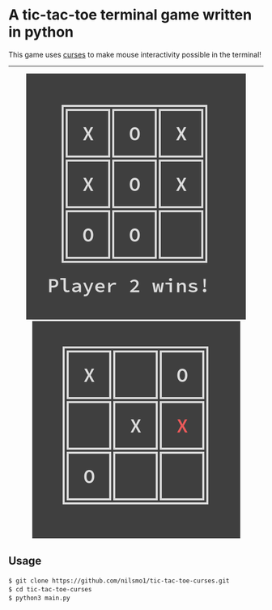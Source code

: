 # A tic-tac-toe terminal game written in python
This game uses [curses](https://docs.python.org/3/howto/curses.html#) to make mouse interactivity possible in the terminal!
***
<p align="center">
  <img src="https://github.com/nilsmo1/tic-tac-toe-curses/blob/main/tictactoe1.png" />
  <img src="https://github.com/nilsmo1/tic-tac-toe-curses/blob/main/tictactoe2.png" />
</p>

## Usage
```bash
$ git clone https://github.com/nilsmo1/tic-tac-toe-curses.git
$ cd tic-tac-toe-curses
$ python3 main.py
```
